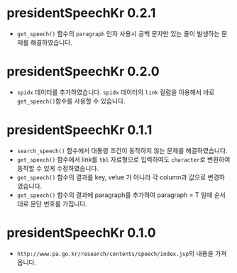 # presidentSpeechKr 0.2.1

* `get_speech()` 함수의 `paragraph` 인자 사용시 공백 문자만 있는 줄이 발생하는 문제를 해결하였습니다.

# presidentSpeechKr 0.2.0

* `spidx` 데이터를 추가하였습니다. `spidx` 데이터의 `link` 컬럼을 이용해서 바로 `get_speech()`함수를 사용할 수 있습니다.

# presidentSpeechKr 0.1.1

* `search_speech()` 함수에서 대통령 조건이 동작하지 않는 문제를 해결하였습니다.
* `get_speech()` 함수에서 link를 `tbl` 자료형으로 입력하여도 `character`로 변환하여 동작할 수 있게 수정하였습니다.
* `get_speech()` 함수의 결과를 key, velue 가 아니라 각 column과 값으로 변경하였습니다.
* `get_speech()` 함수의 결과에 paragraph를 추가하여 paragraph = T 일때 순서대로 문단 번호를 가집니다.

# presidentSpeechKr 0.1.0

* `http://www.pa.go.kr/research/contents/speech/index.jsp`의 내용을 가져옵니다.


